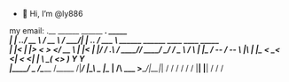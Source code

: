 - 👋 Hi, I’m @ly886

my email:
.__          ______    ______   ________.__           _____                                         
|  | ___.__./  __  \  /  __  \ /  _____/|  | ___.__. / ___ \  ______ ______     ____  ____   _____  
|  |<   |  |>      <  >      </   __  \ |  |<   |  |/ / ._\ \/ ____// ____/   _/ ___\/  _ \ /     \ 
|  |_\___  /   --   \/   --   \  |__\  \|  |_\___  <  \_____< <_|  < <_|  |   \  \__(  <_> )  Y Y  \
|____/ ____\______  /\______  /\_____  /|____/ ____|\_____\  \__   |\__   | /\ \___  >____/|__|_|  /
     \/           \/        \/       \/      \/                 |__|   |__| \/     \/            \/ 
